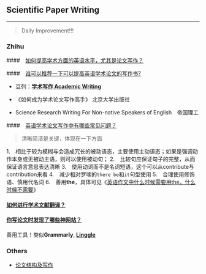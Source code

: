 ## Scientific Paper Writing

---

> Daily Improvement!!!

### Zhihu

####　[如何提高学术方面的英语水平，尤其是论文写作？](https://www.zhihu.com/question/29519513/answer/86828412)

####　[谁可以推荐一下可以提高英语学术论文的写作书?](https://www.zhihu.com/question/30056826)

- 豆列：[**学术写作 Academic Writing**](https://www.douban.com/doulist/3016518/)

- 《如何成为学术论文写作高手》 北京大学出版社
- Science Research Writing For Non-native Speakers of English　帝国理工


####　[英语学术论文写作中有哪些常见问题？](https://zhuanlan.zhihu.com/p/28273690)

> 清晰简洁是关键，体现在一下方面

1.　相比于较为模糊与会造成冗长的被动语态，主要使用主动语态；如果是强调动作本身或无被动主语，则可以使用被动句；
2.　比较句应保证句子的完整，从而保证语言意思表达清晰
3.　使用动词而不是名词短语，这个可以从contribute与contribution来看
4.　减少相对罗嗦的`there be`和`it`句型使用
5.　合理使用修饰语、慎用代名词
6.　善用**the**，具体可见《[英语作文中什么时候需要用the，什么时候不需要](https://mp.weixin.qq.com/s?__biz=MzA4MTY0NTYwMA==&mid=2651178210&idx=1&sn=2c9aa65257da2b936c02b547954962af&chksm=8460bdadb31734bbe711bcb9338606e0a11ac17dca961ec3c83c45d9b08ae580d11a0c82bf19&scene=21#wechat_redirect)》

#### [如何进行学术文献翻译？](https://www.zhihu.com/question/20065605)
#### [你写论文时发现了哪些神网站？](https://www.zhihu.com/question/35931336)

善用工具！类似**Grammarly**, [**Linggle**](http://linggle.com/)

### Others

- [论文结构及写作](https://blog.csdn.net/thesnowboy_2/article/details/69757207)